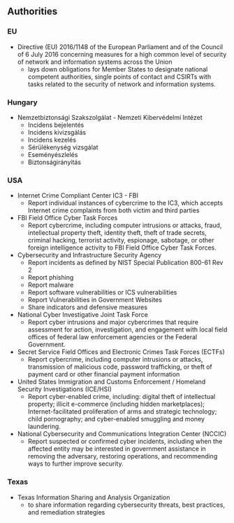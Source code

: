 ## Authorities

### EU

* Directive (EU) 2016/1148 of the European Parliament and of the Council of 6 July 2016 concerning measures for a high common level of security of network and information systems across the Union
  * lays down obligations for Member States to designate national competent authorities, single points of contact and CSIRTs with tasks related to the security of network and information systems.

### Hungary

* Nemzetbiztonsági Szakszolgálat - Nemzeti Kibervédelmi Intézet
  * Incidens bejelentés
  * Incidens kivizsgálás
  * Incidens kezelés
  * Sérülékenység vizsgálat
  * Eseményészlelés
  * Biztonságirányítás

### USA

* Internet Crime Compliant Center IC3 - FBI
  * Report individual instances of cybercrime to the IC3, which accepts Internet crime complaints from both victim and third parties
* FBI Field Office Cyber Task Forces
  * Report cybercrime, including computer intrusions or attacks, fraud, intellectual property theft, identity theft, theft of trade secrets, criminal hacking, terrorist activity, espionage, sabotage, or other foreign intelligence activity to FBI Field
Office Cyber Task Forces.
* Cybersecurity and Infrastructure Security Agency
  * Report incidents as defined by NIST Special Publication 800-61 Rev 2
  * Report phishing
  * Report malware
  * Report software vulnerabilities or ICS vulnerabilities
  * Report Vulnerabilities in Government Websites
  * Share indicators and defensive measures
* National Cyber Investigative Joint Task Force
  * Report cyber intrusions and major cybercrimes that require assessment for action, investigation, and engagement with local field offices of federal law enforcement agencies or the Federal Government.
* Secret Service Field Offices and Electronic Crimes Task Forces (ECTFs)
  * Report cybercrime, including computer intrusions or attacks, transmission of malicious code, password trafficking, or theft of payment card or other financial payment information
* United States Immigration and Customs Enforcement / Homeland Security Investigations (ICE/HSI)
  * Report cyber-enabled crime, including: digital theft of intellectual property; illicit e-commerce (including hidden marketplaces); Internet-facilitated proliferation of arms and strategic technology; child pornography; and cyber-enabled smuggling and money laundering.
* National Cybersecurity and Communications Integration Center (NCCIC)
  * Report suspected or confirmed cyber incidents, including when the affected entity may be interested in government assistance in removing the adversary, restoring operations, and recommending ways to further improve security.

### Texas

* Texas Information Sharing and Analysis Organization
  * to share information regarding cybersecurity threats, best practices, and remediation strategies
